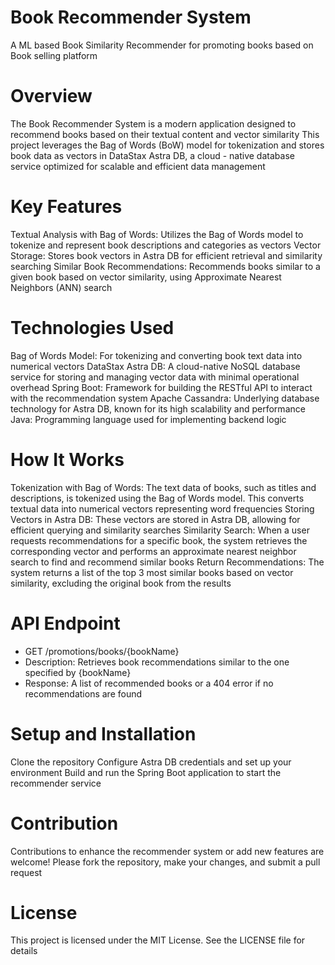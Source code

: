# Book Recommender System
A ML based Book Similarity Recommender for promoting books based on Book selling platform 

# Overview

  The Book Recommender System is a modern application designed to recommend books based on their textual content and vector similarity
  This project leverages the Bag of Words (BoW) model for tokenization and stores book data as vectors in DataStax Astra DB, a cloud - native database service optimized for scalable and efficient data management

# Key Features

  Textual Analysis with Bag of Words: Utilizes the Bag of Words model to tokenize and represent book descriptions and categories as vectors
  Vector Storage: Stores book vectors in Astra DB for efficient retrieval and similarity searching
  Similar Book Recommendations: Recommends books similar to a given book based on vector similarity, using Approximate Nearest Neighbors (ANN) search

# Technologies Used

Bag of Words Model: For tokenizing and converting book text data into numerical vectors
DataStax Astra DB: A cloud-native NoSQL database service for storing and managing vector data with minimal operational overhead
Spring Boot: Framework for building the RESTful API to interact with the recommendation system
Apache Cassandra: Underlying database technology for Astra DB, known for its high scalability and performance
Java: Programming language used for implementing backend logic

# How It Works

Tokenization with Bag of Words: The text data of books, such as titles and descriptions, is tokenized using the Bag of Words model. This converts textual data into numerical vectors representing word frequencies
Storing Vectors in Astra DB: These vectors are stored in Astra DB, allowing for efficient querying and similarity searches
Similarity Search: When a user requests recommendations for a specific book, the system retrieves the corresponding vector and performs an approximate nearest neighbor search to find and recommend similar books
Return Recommendations: The system returns a list of the top 3 most similar books based on vector similarity, excluding the original book from the results

# API Endpoint

* GET /promotions/books/{bookName}
* Description: Retrieves book recommendations similar to the one specified by {bookName}
* Response: A list of recommended books or a 404 error if no recommendations are found

# Setup and Installation

Clone the repository
Configure Astra DB credentials and set up your environment
Build and run the Spring Boot application to start the recommender service

# Contribution
Contributions to enhance the recommender system or add new features are welcome! Please fork the repository, make your changes, and submit a pull request

# License
This project is licensed under the MIT License. See the LICENSE file for details
